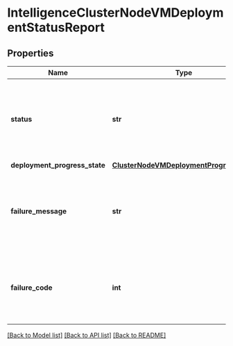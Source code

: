 # IntelligenceClusterNodeVMDeploymentStatusReport

## Properties
Name | Type | Description | Notes
------------ | ------------- | ------------- | -------------
**status** | **str** | Status of the addition or deletion of an auto-deployed NSX-Intelligence cluster node VM.  | 
**deployment_progress_state** | [**ClusterNodeVMDeploymentProgressState**](ClusterNodeVMDeploymentProgressState.md) |  | [optional] 
**failure_message** | **str** | In case of auto-deployment-related failure, an error message will be stored here.  | [optional] 
**failure_code** | **int** | In case of auto-deployment-related failure, the code for the error will be stored here.  | [optional] 

[[Back to Model list]](../README.md#documentation-for-models) [[Back to API list]](../README.md#documentation-for-api-endpoints) [[Back to README]](../README.md)

